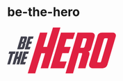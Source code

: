 # be-the-hero
<svg width="250" height="106" viewBox="0 0 250 106" fill="none" xmlns="http://www.w3.org/2000/svg">
<path d="M93.93 94.2987H76.8668L87.1185 59.4013H78.4493L64.2071 106H47.1439L75.3532 11.6325H92.4163L82.7839 44.7403H91.4531L105.145 0H122.208L93.93 94.2987Z" fill="#E02041"/>
<path d="M123.584 11.6325H156.128L151.243 26.5H136.45L131.084 44.6714H145.945L141.267 59.3325H126.749L121.038 78.5364H136.863L131.152 94.2299H99.2278L123.584 11.6325Z" fill="#E02041"/>
<path d="M151.312 106H134.111L161.563 11.6325H192.8C196.515 11.6325 198.992 12.6649 200.299 14.7987C201.607 16.9325 201.813 19.3416 200.988 22.0948L192.731 50.1779C192.318 51.4169 191.561 52.5182 190.392 53.5507C189.222 54.5831 187.571 55.0649 185.438 55.0649C186.745 55.2714 187.846 56.0974 188.741 57.5429C189.635 58.9883 189.635 61.1909 188.741 64.1507L179.865 94.2987H162.733L172.228 61.8792C172.434 61.1909 172.503 60.5714 172.297 59.952C172.09 59.3325 171.471 59.0571 170.439 59.0571H164.728L151.312 106ZM174.154 46.874C174.98 46.874 175.737 46.6675 176.494 46.2546C177.182 45.8416 177.732 45.0156 178.145 43.7078L182.686 28.3584C183.374 26.087 182.479 24.9169 180.071 24.9169H174.705L168.237 46.874H174.154Z" fill="#E02041"/>
<path d="M242.957 11.6325C245.641 11.6325 247.567 12.5961 248.806 14.5234C250.044 16.4507 250.319 18.6533 249.631 21.0623L230.642 85.5572C229.61 88.9987 227.821 91.2701 225.344 92.5091C222.867 93.7481 220.184 94.2987 217.363 94.2987H196.997C195.552 94.2987 194.245 94.0234 193.006 93.5416C191.768 93.0598 190.805 92.3026 189.979 91.339C189.153 90.3753 188.672 89.1364 188.397 87.7598C188.121 86.3831 188.259 84.8 188.809 83.0104L207.455 19.6857C208.074 17.2766 209.313 15.2805 211.17 13.8351C213.028 12.3896 215.367 11.6325 218.188 11.6325H242.957ZM225.069 24.9169C224.243 24.9169 223.624 25.1234 223.28 25.4675C222.867 25.8805 222.661 26.3623 222.454 26.913L207.249 78.3987C206.836 79.7753 207.386 80.4637 208.831 80.4637H213.235C214.679 80.4637 215.574 79.7753 215.987 78.3987L231.123 26.9818C231.467 25.5364 230.917 24.8481 229.403 24.8481H225.069V24.9169Z" fill="#E02041"/>
<path d="M31.443 20.6494H42.5203C43.9652 20.6494 44.8596 21.0624 45.2724 21.8195C45.6853 22.5766 45.7541 23.4714 45.4788 24.5727L42.8643 33.5208C42.7267 34.0714 42.3827 34.5533 41.8323 34.9663C41.2819 35.4481 40.4562 35.5857 39.4242 35.5857C39.9746 35.5857 40.3874 35.7234 40.6626 35.9299C41.0067 36.1364 41.2131 36.4117 41.3507 36.7559C41.4883 37.1 41.5571 37.4442 41.5571 37.8572C41.5571 38.2701 41.4883 38.6831 41.4195 39.0273L38.9426 47.2182C38.6673 48.1818 38.1169 48.939 37.4289 49.4896C36.7409 50.0403 35.64 50.3156 34.3328 50.3156H22.705L31.443 20.6494ZM32.5439 45.4286C32.8191 45.4286 33.0943 45.3598 33.3007 45.2909C33.5071 45.1533 33.7135 44.8779 33.8511 44.465L35.64 38.4766C35.7776 38.0637 35.7776 37.7883 35.64 37.513C35.5024 37.2377 35.2272 37.1688 34.8144 37.1688H32.8879L30.411 45.4974H32.5439V45.4286ZM35.9152 33.1766C36.328 33.1766 36.6721 33.1078 36.8785 32.9701C37.0849 32.8325 37.2913 32.5572 37.4289 32.0753L39.0114 26.7065C39.149 26.2935 39.149 26.0182 39.0802 25.8117C38.9426 25.6052 38.6673 25.4675 38.2545 25.4675H36.2592L33.9887 33.1766H35.9152Z" fill="#41414D"/>
<path d="M48.7812 20.6494H60.4777L58.8952 26.0182H53.391L51.4645 32.5572H56.8311L55.2487 37.8572H49.882L47.8179 44.7403H53.5286L51.4645 50.3844H40.0432L48.7812 20.6494Z" fill="#41414D"/>
<path d="M18.9897 55.5468L17.4072 60.9156H13.2102L6.12347 85.213H0L7.22432 60.8468H2.95853L4.541 55.4779H18.9897V55.5468Z" fill="#41414D"/>
<path d="M27.3149 85.213H21.1915L24.838 72.6858H21.7419L18.0265 85.213H11.903L20.641 55.5468H26.7645L23.3244 67.4546H26.4205L29.9295 55.5468H36.0529L27.3149 85.213Z" fill="#41414D"/>
<path d="M37.9794 55.5468H49.6759L48.0934 60.9156H42.5892L40.6627 67.4546H46.0293L44.4469 72.7546H39.0802L37.0161 79.6377H42.7268L40.6627 85.2819H29.2414L37.9794 55.5468Z" fill="#41414D"/>
</svg>

